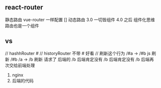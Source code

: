 ## react-router
静态路由 vue-router 一样配置 []
动态路由 3.0
一切皆组件
4.0 之后 组件化思维 路由也是一个组件

## vs
// hashhRouter #
// historyRouter 不带 #  好看
// 刷新这个行为
/#a -> /#b js 刷新 /#b
/a -> /b 刷新 请求了 后端的 /b 后端肯定没有 /b 
后端肯定没有 /b 后端再次交给前端处理
1. nginx
2. 后端的代码